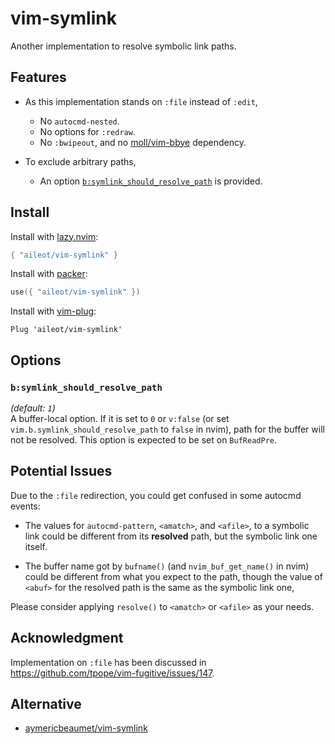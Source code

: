 # vim-symlink

Another implementation to resolve symbolic link paths.

## Features

- As this implementation stands on `:file` instead of `:edit`,

  - No `autocmd-nested`.
  - No options for `:redraw`.
  - No `:bwipeout`,
    and no [moll/vim-bbye](https://github.com/moll/vim-bbye) dependency.

- To exclude arbitrary paths,

  - An option
    [`b:symlink_should_resolve_path`](#bsymlink_should_resolve_path)
    is provided.

## Install

Install with [lazy.nvim](https://github.com/folke/lazy.nvim):

```lua
{ "aileot/vim-symlink" }
```

Install with [packer](https://github.com/wbthomason/packer.nvim):

```lua
use({ "aileot/vim-symlink" })
```

Install with [vim-plug](https://github.com/junegunn/vim-plug):

```vim
Plug 'aileot/vim-symlink'
```

## Options

### `b:symlink_should_resolve_path`

_(default: `1`)_\
A buffer-local option.
If it is set to `0` or `v:false`
(or set `vim.b.symlink_should_resolve_path` to `false` in nvim),
path for the buffer will not be resolved.
This option is expected to be set on `BufReadPre`.

## Potential Issues

Due to the `:file` redirection, you could get confused in some autocmd events:

- The values for `autocmd-pattern`, `<amatch>`, and `<afile>`,
  to a symbolic link could be different from its **resolved** path,
  but the symbolic link one itself.

- The buffer name got by `bufname()` (and `nvim_buf_get_name()` in nvim)
  could be different from what you expect to the path,
  though the value of `<abuf>` for the resolved path
  is the same as the symbolic link one,

Please consider applying `resolve()` to `<amatch>` or `<afile>` as your needs.

## Acknowledgment

Implementation on `:file` has been discussed in
<https://github.com/tpope/vim-fugitive/issues/147>.

## Alternative

- [aymericbeaumet/vim-symlink](https://github.com/aymericbeaumet/vim-symlink)
